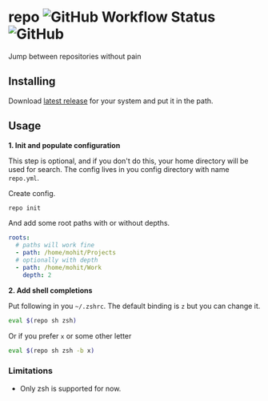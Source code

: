 # repo <img alt="GitHub Workflow Status" src="https://img.shields.io/github/workflow/status/mohitsinghs/repo/release?style=flat-square" /> <img alt="GitHub" src="https://img.shields.io/github/license/mohitsinghs/repo?style=flat-square" />

Jump between repositories without pain

## Installing

Download [latest release](https://github.com/mohitsinghs/repo/releases/latest) for your system and put it in the path.

## Usage

**1. Init and populate configuration**

This step is optional, and if you don't do this, your home directory will be used for search.
The config lives in you config directory with name `repo.yml`.

Create config.

```sh
repo init
```

And add some root paths with or without depths.

```yaml
roots:
  # paths will work fine
  - path: /home/mohit/Projects
  # optionally with depth
  - path: /home/mohit/Work
    depth: 2
```

**2. Add shell completions**

Put following in you `~/.zshrc`. The default binding is `z` but you can change it.

```bash
eval $(repo sh zsh)
```

Or if you prefer `x` or some other letter

```bash
eval $(repo sh zsh -b x)
```

### Limitations

- Only zsh is supported for now.
